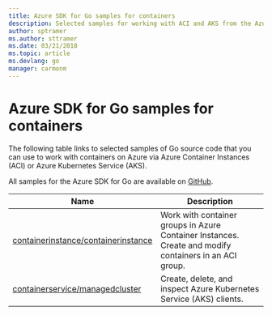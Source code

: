 ```yaml
---
title: Azure SDK for Go samples for containers 
description: Selected samples for working with ACI and AKS from the Azure SDK for Go.
author: sptramer
ms.author: sttramer
ms.date: 03/21/2018
ms.topic: article
ms.devlang: go
manager: carmonm
---
```


# Azure SDK for Go samples for containers

The following table links to selected samples of Go source code that you can use to work with containers on Azure via Azure Container Instances (ACI) or Azure Kubernetes Service (AKS). 

All samples for the Azure SDK for Go are available on [GitHub](https://github.com/Azure-Samples/azure-sdk-for-go-samples).

| Name | Description |
|------|-------------|
| [containerinstance/containerinstance](https://github.com/Azure-Samples/azure-sdk-for-go-samples/blob/master/containerinstance/containerinstance.go) | Work with container groups in Azure Container Instances. Create and modify containers in an ACI group. |
| [containerservice/managedcluster](https://github.com/Azure-Samples/azure-sdk-for-go-samples/blob/master/containerservice/managedcluster.go) | Create, delete, and inspect Azure Kubernetes Service (AKS) clients. |
